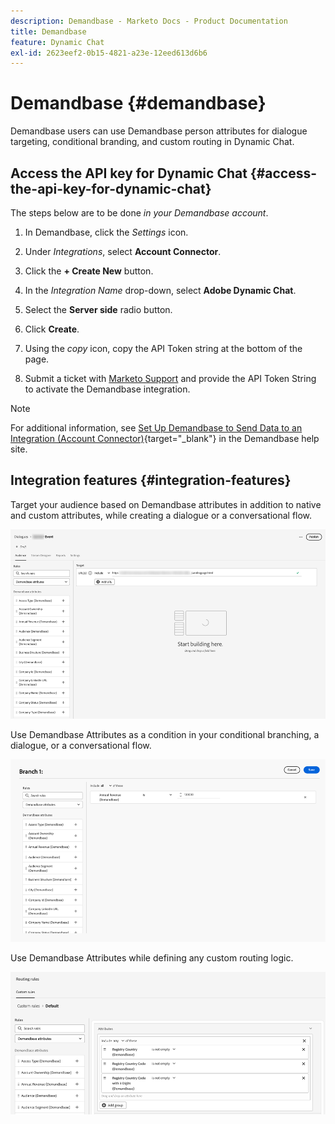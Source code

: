 ```yaml
---
description: Demandbase - Marketo Docs - Product Documentation
title: Demandbase
feature: Dynamic Chat
exl-id: 2623eef2-0b15-4821-a23e-12eed613d6b6
---
```

# Demandbase {#demandbase}

Demandbase users can use Demandbase person attributes for dialogue targeting, conditional branding, and custom routing in Dynamic Chat.

## Access the API key for Dynamic Chat {#access-the-api-key-for-dynamic-chat}

The steps below are to be done _in your Demandbase account_.

1. In Demandbase, click the _Settings_ icon. 

1. Under _Integrations_, select **Account Connector**.

1. Click the **+ Create New** button.

1. In the _Integration Name_ drop-down, select **Adobe Dynamic Chat**.

1. Select the **Server side** radio button.

1. Click **Create**.

1. Using the _copy_ icon, copy the API Token string at the bottom of the page.

1. Submit a ticket with [Marketo Support](https://nation.marketo.com/t5/support/ct-p/Support) and provide the API Token String to activate the Demandbase integration.

>[!NOTE]
>
>For additional information, see [Set Up Demandbase to Send Data to an Integration (Account Connector)](https://support.demandbase.com/hc/en-us/articles/360057169531-Set-Up-Demandbase-to-Send-Data-to-an-Integration-Account-Connector){target="_blank"} in the Demandbase help site.

## Integration features {#integration-features}

Target your audience based on Demandbase attributes in addition to native and custom attributes, while creating a dialogue or a conversational flow.

   ![](assets/demandbase-1.png)

Use Demandbase Attributes as a condition in your conditional branching, a dialogue, or a conversational flow.

   ![](assets/demandbase-2.png)

Use Demandbase Attributes while defining any custom routing logic.

   ![](assets/demandbase-3.png)
